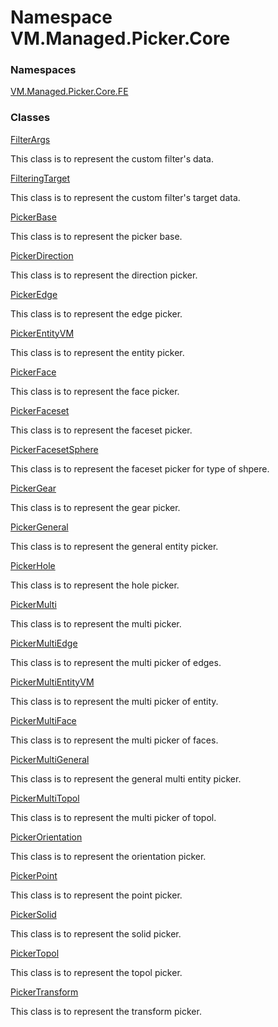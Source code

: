 # Namespace VM.Managed.Picker.Core

### Namespaces

 [VM.Managed.Picker.Core.FE](VM.Managed.Picker.Core.FE.md)

### Classes

 [FilterArgs](VM.Managed.Picker.Core.FilterArgs.md)

This class is to represent the custom filter's data.

 [FilteringTarget](VM.Managed.Picker.Core.FilteringTarget.md)

This class is to represent the custom filter's target data.

 [PickerBase](VM.Managed.Picker.Core.PickerBase.md)

This class is to represent the picker base.

 [PickerDirection](VM.Managed.Picker.Core.PickerDirection.md)

This class is to represent the direction picker.

 [PickerEdge](VM.Managed.Picker.Core.PickerEdge.md)

This class is to represent the edge picker.

 [PickerEntityVM](VM.Managed.Picker.Core.PickerEntityVM.md)

This class is to represent the entity picker.

 [PickerFace](VM.Managed.Picker.Core.PickerFace.md)

This class is to represent the face picker.

 [PickerFaceset](VM.Managed.Picker.Core.PickerFaceset.md)

This class is to represent the faceset picker.

 [PickerFacesetSphere](VM.Managed.Picker.Core.PickerFacesetSphere.md)

This class is to represent the faceset picker for type of shpere.

 [PickerGear](VM.Managed.Picker.Core.PickerGear.md)

This class is to represent the gear picker.

 [PickerGeneral](VM.Managed.Picker.Core.PickerGeneral.md)

This class is to represent the general entity picker.

 [PickerHole](VM.Managed.Picker.Core.PickerHole.md)

This class is to represent the hole picker.

 [PickerMulti](VM.Managed.Picker.Core.PickerMulti.md)

This class is to represent the multi picker.

 [PickerMultiEdge](VM.Managed.Picker.Core.PickerMultiEdge.md)

This class is to represent the multi picker of edges.

 [PickerMultiEntityVM](VM.Managed.Picker.Core.PickerMultiEntityVM.md)

This class is to represent the multi picker of entity.

 [PickerMultiFace](VM.Managed.Picker.Core.PickerMultiFace.md)

This class is to represent the multi picker of faces.

 [PickerMultiGeneral](VM.Managed.Picker.Core.PickerMultiGeneral.md)

This class is to represent the general multi entity picker.

 [PickerMultiTopol](VM.Managed.Picker.Core.PickerMultiTopol.md)

This class is to represent the multi picker of topol.

 [PickerOrientation](VM.Managed.Picker.Core.PickerOrientation.md)

This class is to represent the orientation picker.

 [PickerPoint](VM.Managed.Picker.Core.PickerPoint.md)

This class is to represent the point picker.

 [PickerSolid](VM.Managed.Picker.Core.PickerSolid.md)

This class is to represent the solid picker.

 [PickerTopol](VM.Managed.Picker.Core.PickerTopol.md)

This class is to represent the topol picker.

 [PickerTransform](VM.Managed.Picker.Core.PickerTransform.md)

This class is to represent the transform picker.


